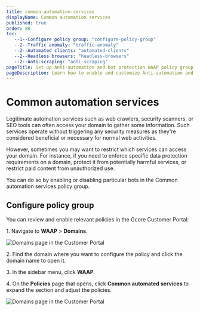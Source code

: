 ```yaml
---
title: common-automation-services
displayName: Common automation services
published: true
order: 80
toc:
   --1--Configure policy group: "configure-policy-group"
   --2--Traffic anomaly: "traffic-anomaly"
   --2--Automated clients: "automated-clients"
   --2--Headless browsers: "headless-browsers"
   --2--Anti-scraping: "anti-scraping"
pageTitle: Set up Anti-automation and bot protection WAAP policy group for your domain | Gcore
pageDescription: Learn how to enable and customize Anti-automation and bot protection policy.
---
```

# Common automation services

Legitimate automation services such as web crawlers, security scanners, or SEO tools can often access your domain to gather some information. Such services operate without triggering any security measures as they're considered beneficial or necessary for normal web activities. 

However, sometimes you may want to restrict which services can access your domain. For instance, if you need to enforce specific data protection requirements on a domain, protect it from potentially harmful services, or restrict paid content from unauthorized use.  

You can do so by enabling or disabling particular bots in the Common automation services policy group. 

## Configure policy group

You can review and enable relevant policies in the Gcore Customer Portal:

1\. Navigate to **WAAP** > **Domains**. 

<img src="https://assets.gcore.pro/docs/waap/waap-policies/domains-waap-page.png" alt="Domains page in the Customer Portal">

2\. Find the domain where you want to configure the policy and click the domain name to open it.  

3\. In the sidebar menu, click **WAAP**. 

4\. On the **Policies** page that opens, click **Common automated services** to expand the section and adjust the policies. 

<img src="https://assets.gcore.pro/docs/waap/waap-policies/common-automated-services/common-automated-services.png" alt="Domains page in the Customer Portal">

